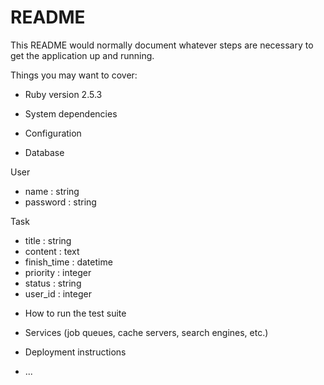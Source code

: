 # README

This README would normally document whatever steps are necessary to get the
application up and running.

Things you may want to cover:

* Ruby version
2.5.3
* System dependencies

* Configuration

* Database

User
  - name : string
  - password : string

Task
  - title : string
  - content : text
  - finish_time : datetime
  - priority : integer
  - status : string
  - user_id : integer

* How to run the test suite

* Services (job queues, cache servers, search engines, etc.)

* Deployment instructions

* ...
